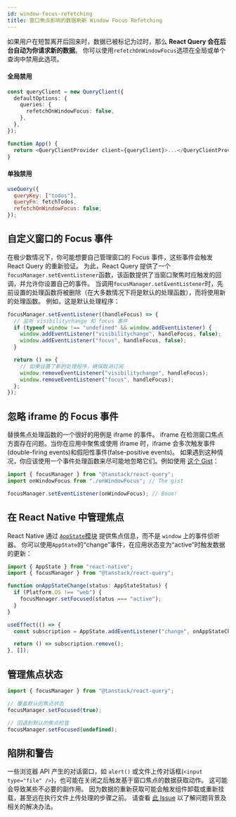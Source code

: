```yaml
---
id: window-focus-refetching
title: 窗口焦点影响的数据刷新 Window Focus Refetching
---
```


如果用户在短暂离开后回来时，数据已被标记为过时，那么 **React Query 会在后台自动为你请求新的数据**。
你可以使用`refetchOnWindowFocus`选项在全局或单个查询中禁用此选项。

#### 全局禁用

```ts
const queryClient = new QueryClient({
  defaultOptions: {
    queries: {
      refetchOnWindowFocus: false,
    },
  },
});

function App() {
  return <QueryClientProvider client={queryClient}>...</QueryClientProvider>;
}
```

#### 单独禁用

```js
useQuery({
  queryKey: ["todos"],
  queryFn: fetchTodos,
  refetchOnWindowFocus: false,
});
```

## 自定义窗口的 Focus 事件

在极少数情况下，你可能想要自己管理窗口的 Focus 事件，这些事件会触发 React Query 的重新验证。
为此，React Query 提供了一个`focusManager.setEventListener`函数，该函数提供了当窗口聚焦时应触发的回调，并允许你设置自己的事件。
当调用`focusManager.setEventListener`时，先前设置的处理函数将被删除（在大多数情况下将是默认的处理函数），而将使用新的处理函数。
例如，这是默认处理程序：

```js
focusManager.setEventListener((handleFocus) => {
  // 监听 visibilitychange 和 focus 事件
  if (typeof window !== "undefined" && window.addEventListener) {
    window.addEventListener("visibilitychange", handleFocus, false);
    window.addEventListener("focus", handleFocus, false);
  }

  return () => {
    // 如果设置了新的处理程序，确保取消订阅
    window.removeEventListener("visibilitychange", handleFocus);
    window.removeEventListener("focus", handleFocus);
  };
});
```

## 忽略 iframe 的 Focus 事件

替换焦点处理函数的一个很好的用例是 iframe 的事件。
iframe 在检测窗口焦点方面存在问题。当你在应用中聚焦或使用 iframe 时，iframe 会多次触发事件(double-firing events)和假阳性事件(false-positive events)。
如果遇到这种情况，你应该使用一个事件处理函数来尽可能地忽略它们。例如使用 [这个 Gist](https://gist.github.com/tannerlinsley/1d3a2122332107fcd8c9cc379be10d88)：

```ts
import { focusManager } from "@tanstack/react-query";
import onWindowFocus from "./onWindowFocus"; // The gist

focusManager.setEventListener(onWindowFocus); // Boom!
```

## 在 React Native 中管理焦点

React Native 通过 [`AppState`模块](https://reactnative.dev/docs/appstate#app-states) 提供焦点信息，而不是 `window` 上的事件侦听器。
你可以使用`AppState`的“change”事件，在应用状态变为“active”时触发数据的更新：

```ts
import { AppState } from "react-native";
import { focusManager } from "@tanstack/react-query";

function onAppStateChange(status: AppStateStatus) {
  if (Platform.OS !== "web") {
    focusManager.setFocused(status === "active");
  }
}

useEffect(() => {
  const subscription = AppState.addEventListener("change", onAppStateChange);

  return () => subscription.remove();
}, []);
```

## 管理焦点状态

```ts
import { focusManager } from "@tanstack/react-query";

// 覆盖默认的焦点状态
focusManager.setFocused(true);

// 回退到默认的焦点检查
focusManager.setFocused(undefined);
```

## 陷阱和警告

一些浏览器 API 产生的对话窗口，如 `alert()` 或文件上传对话框(`<input type="file" />`)，也可能在关闭之后触发基于窗口焦点的数据获取动作。
这可能会导致某些不必要的副作用。
因为数据的重新获取可能会触发组件卸载或重新挂载，甚至远在执行文件上传处理的步骤之前。
请查看 [此 Issue](https://github.com/tannerlinsley/react-query/issues/2960) 以了解问题背景及相关的解决办法。
